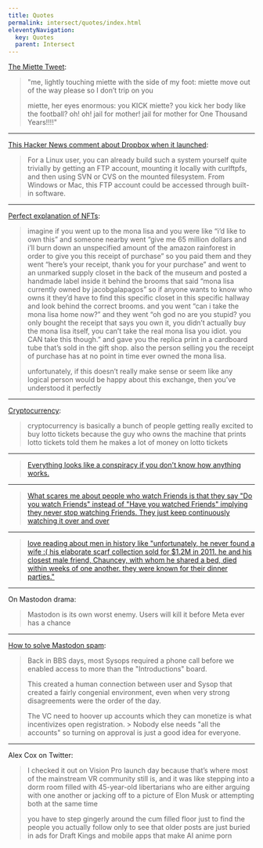 ```yaml
---
title: Quotes
permalink: intersect/quotes/index.html
eleventyNavigation:
  key: Quotes
  parent: Intersect
---
```


[The Miette Tweet](https://twitter.com/tricialockwood/status/1108102037072433153?lang=en):

> "me, lightly touching miette with the side of my foot: miette move out of the way please so I don’t trip on you
> 
> miette, her eyes enormous: you KICK miette? you kick her body like the football? oh! oh! jail for mother! jail for mother for One Thousand Years!!!!"

---

[This Hacker News comment about Dropbox when it launched](https://news.ycombinator.com/item?id=9224):

> For a Linux user, you can already build such a system yourself quite trivially by getting an FTP account, mounting it locally with curlftpfs, and then using SVN or CVS on the mounted filesystem. From Windows or Mac, this FTP account could be accessed through built-in software.

---

[Perfect explanation of NFTs](https://queersamus.tumblr.com/post/649552477605249025):

> imagine if you went up to the mona lisa and you were like “i’d like to own this” and someone nearby went “give me 65 million dollars and i’ll burn down an unspecified amount of the amazon rainforest in order to give you this receipt of purchase” so you paid them and they went “here’s your receipt, thank you for your purchase” and went to an unmarked supply closet in the back of the museum and posted a handmade label inside it behind the brooms that said “mona lisa currently owned by jacobgalapagos” so if anyone wants to know who owns it they’d have to find this specific closet in this specific hallway and look behind the correct brooms. and you went “can i take the mona lisa home now?” and they went “oh god no are you stupid? you only bought the receipt that says you own it, you didn’t actually buy the mona lisa itself, you can’t take the real mona lisa you idiot. you CAN take this though.” and gave you the replica print in a cardboard tube that’s sold in the gift shop. also the person selling you the receipt of purchase has at no point in time ever owned the mona lisa.
>
> unfortunately, if this doesn’t really make sense or seem like any logical person would be happy about this exchange, then you’ve understood it perfectly

---

[Cryptocurrency](https://twitter.com/SaddestRobots/status/1511711771211571201):

> cryptocurrency is basically a bunch of people getting really excited to buy lotto tickets because the guy who owns the machine that prints lotto tickets told them he makes a lot of money on lotto tickets

---

> [Everything looks like a conspiracy if you don't know how anything works.](https://twitter.com/jpgftw/status/1433810574366838788)

---

> [What scares me about people who watch Friends is that they say "Do you watch Friends" instead of "Have you watched Friends" implying they never stop watching Friends. They just keep continuously watching it over and over](https://twitter.com/clintonio12/status/1075207271163015168)

---

> [love reading about men in history like "unfortunately, he never found a wife :( his elaborate scarf collection sold for $1.2M in 2011. he and his closest male friend, Chauncey, with whom he shared a bed, died within weeks of one another. they were known for their dinner parties."](https://twitter.com/calebsaysthings/status/1211747052079722503?lang=en)

---

On Mastodon drama:

> Mastodon is its own worst enemy. Users will kill it before Meta ever has a chance

---

[How to solve Mastodon spam](https://growers.social/@jpaskaruk/111953150154243985):

> Back in BBS days, most Sysops required a phone call before we enabled access to more than the "Introductions" board.
> 
> This created a human connection between user and Sysop that created a fairly congenial environment, even when very strong disagreements were the order of the day.
>
> The VC need to hoover up accounts which they can monetize is what incentivizes open registration. > Nobody else needs "all the accounts" so turning on approval is just a good idea for everyone.

---

Alex Cox on Twitter:

> I checked it out on Vision Pro launch day because that’s where most of the mainstream VR community still is, and it was like stepping into a dorm room filled with 45-year-old libertarians who are either arguing with one another or jacking off to a picture of Elon Musk or attempting both at the same time
>
> you have to step gingerly around the cum filled floor just to find the people you actually follow only to see that older posts are just buried in ads for Draft Kings and mobile apps that make AI anime porn